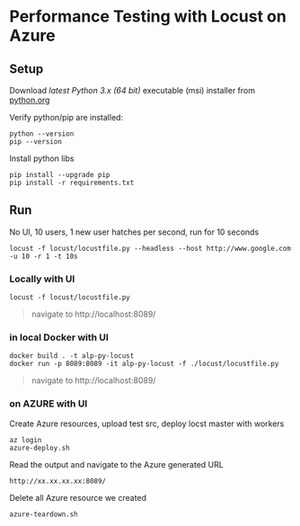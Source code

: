 # Performance Testing with Locust on Azure

## Setup

Download _latest Python 3.x (64 bit)_ executable (msi) installer from [python.org](https://www.python.org/downloads/release)

Verify python/pip are installed:

    python --version
    pip --version

Install python libs

	pip install --upgrade pip
	pip install -r requirements.txt

## Run

No UI, 10 users, 1 new user hatches per second, run for 10 seconds

    locust -f locust/locustfile.py --headless --host http://www.google.com -u 10 -r 1 -t 10s

### Locally with UI

    locust -f locust/locustfile.py
> navigate to http://localhost:8089/


### in local Docker with UI

    docker build . -t alp-py-locust
    docker run -p 8089:8089 -it alp-py-locust -f ./locust/locustfile.py
> navigate to http://localhost:8089/

### on AZURE with UI

Create Azure resources, upload test src, deploy locst master with workers

    az login
    azure-deploy.sh 

Read the output and navigate to the Azure generated URL

    http://xx.xx.xx.xx:8089/

Delete all Azure resource we created

    azure-teardown.sh